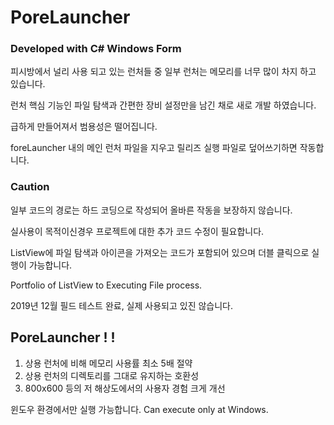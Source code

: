 # PoreLauncher
### Developed with C# Windows Form

피시방에서 널리 사용 되고 있는 런처들 중 일부 런처는 메모리를 너무 많이 차지 하고 있습니다. 

런처 핵심 기능인 파일 탐색과 간편한 장비 설정만을 남긴 채로 새로 개발 하였습니다.

급하게 만들어져서 범용성은 떨어집니다.

foreLauncher 내의 메인 런처 파일을 지우고 릴리즈 실행 파일로 덮어쓰기하면 작동합니다.

### Caution
일부 코드의 경로는 하드 코딩으로 작성되어 올바른 작동을 보장하지 않습니다.

실사용이 목적이신경우 프로젝트에 대한 추가 코드 수정이 필요합니다.




ListView에 파일 탐색과 아이콘을 가져오는 코드가 포함되어 있으며 더블 클릭으로 실행이 가능합니다.

Portfolio of ListView to Executing File process.



2019년 12월 필드 테스트 완료, 실제 사용되고 있진 않습니다.

PoreLauncher ! !
----------------
1. 상용 런처에 비해 메모리 사용률 최소 5배 절약
2. 상용 런처의 디렉토리를 그대로 유지하는 호환성
3. 800x600 등의 저 해상도에서의 사용자 경험 크게 개선

윈도우 환경에서만 실행 가능합니다.
Can execute only at Windows.
